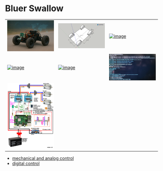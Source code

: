 # Bluer Swallow

|   |   |   |
| --- | --- | --- |
| [![image](https://github.com/kamangir/assets/blob/main/bluer-ugv/bluer-light.png?raw=true)](https://github.com/kamangir/assets/blob/main/bluer-ugv/bluer-light.png?raw=true) | [![image](../../diagrams/bluer-swallow/3d-design.png)](../../diagrams/bluer-swallow/3d-design.stl) | [![image](https://github.com/kamangir/assets2/blob/main/bluer-swallow/20250605_180136.jpg?raw=true)](https://github.com/kamangir/assets2/blob/main/bluer-swallow/20250605_180136.jpg?raw=true) |
| [![image](https://github.com/kamangir/assets2/blob/main/bluer-swallow/20250608_144453.jpg?raw=true)](https://github.com/kamangir/assets2/blob/main/bluer-swallow/20250608_144453.jpg?raw=true) | [![image](https://github.com/kamangir/assets2/blob/main/bluer-swallow/20250609_164433.jpg?raw=true)](https://github.com/kamangir/assets2/blob/main/bluer-swallow/20250609_164433.jpg?raw=true) | [![image](https://github.com/kamangir/assets2/blob/main/bluer-swallow/20250611_100917.jpg?raw=true)](https://github.com/kamangir/assets2/blob/main/bluer-swallow/20250611_100917.jpg?raw=true) |
| [![image](../../diagrams/bluer-swallow/digital.png)](../../diagrams/bluer-swallow/digital.svg) |  |  |

- [mechanical and analog control](./bluer-swallow-analog.md)
- [digital control](./bluer-swallow-digital.md)
